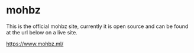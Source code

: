# mohbz

This is the official mohbz site, currently it is open source and can be found at the url below on a live site.

https://www.mohbz.ml/
